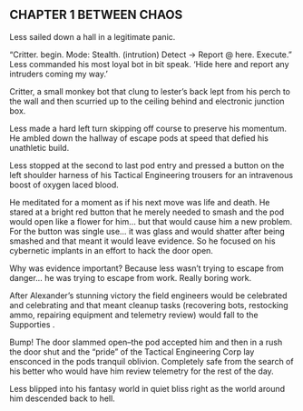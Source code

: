 
## CHAPTER 1 BETWEEN CHAOS

Less sailed down a hall in a legitimate panic.

“Critter. begin. Mode: Stealth.  (intrution) Detect \-\> Report @ here. Execute.”  Less commanded his most loyal bot in bit speak. ‘Hide here and report any intruders coming my way.’

Critter, a small monkey bot that clung to lester’s back lept from his perch to the wall and then scurried up to the ceiling behind and electronic junction box.

Less made a hard left turn skipping off course to preserve his momentum.  He ambled down the hallway of escape pods at speed that defied his unathletic build.

Less stopped at the second to last pod entry and pressed a button on the left shoulder harness of his Tactical Engineering trousers for an intravenous boost of oxygen laced blood.

He meditated for a moment as if his next move was life and death.  He stared at a bright red button that he merely needed to smash and the pod would open like a flower for him… but that would cause him a new problem.  For the button was single use… it was glass and would shatter after being smashed and that meant it would leave evidence.  So he focused on his cybernetic implants in an effort to hack the door open.

Why was evidence important? Because less wasn’t trying to escape from danger… he was trying to escape from work. Really boring work.

After Alexander’s stunning victory the field engineers would be celebrated and celebrating and that meant cleanup tasks (recovering bots, restocking ammo, repairing equipment and telemetry review) would fall to the Supporties .

Bump\! The door slammed open–the pod accepted him and then in a rush the door shut and the “pride” of the Tactical Engineering Corp lay ensconced in the pods tranquil oblivion.  Completely safe from the search of his better who would have him review telemetry for the rest of the day.

Less blipped into his fantasy world in quiet bliss right as the world around him descended back to hell.